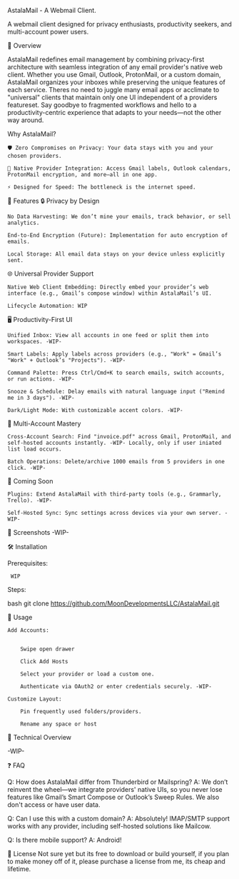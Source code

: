 AstalaMail - A Webmail Client.

A webmail client designed for privacy enthusiasts, productivity seekers, and multi-account power users.


🌟 Overview

AstalaMail redefines email management by combining privacy-first architecture with seamless integration of any email provider's native web client. Whether you use Gmail, Outlook, ProtonMail, or a custom domain, AstalaMail organizes your inboxes while preserving the unique features of each service. Theres no need to juggle many email apps or acclimate to "universal" clients that maintain only one UI independent of a providers featureset. Say goodbye to fragmented workflows and hello to a productivity-centric experience that adapts to your needs—not the other way around.

Why AstalaMail?

    🛡️ Zero Compromises on Privacy: Your data stays with you and your chosen providers.

    🚀 Native Provider Integration: Access Gmail labels, Outlook calendars, ProtonMail encryption, and more—all in one app.

    ⚡ Designed for Speed: The bottleneck is the internet speed.

🎯 Features
🔒 Privacy by Design

    No Data Harvesting: We don’t mine your emails, track behavior, or sell analytics.

    End-to-End Encryption (Future): Implementation for auto encryption of emails.

    Local Storage: All email data stays on your device unless explicitly sent.

🌐 Universal Provider Support

    Native Web Client Embedding: Directly embed your provider’s web interface (e.g., Gmail’s compose window) within AstalaMail’s UI.

    Lifecycle Automation: WIP

🖥️ Productivity-First UI

    Unified Inbox: View all accounts in one feed or split them into workspaces. -WIP-

    Smart Labels: Apply labels across providers (e.g., "Work" = Gmail’s "Work" + Outlook’s "Projects"). -WIP-

    Command Palette: Press Ctrl/Cmd+K to search emails, switch accounts, or run actions. -WIP-

    Snooze & Schedule: Delay emails with natural language input ("Remind me in 3 days"). -WIP-

    Dark/Light Mode: With customizable accent colors. -WIP-

🔄 Multi-Account Mastery

    Cross-Account Search: Find "invoice.pdf" across Gmail, ProtonMail, and self-hosted accounts instantly. -WIP- Locally, only if user iniated list load occurs.

    Batch Operations: Delete/archive 1000 emails from 5 providers in one click. -WIP-

🚧 Coming Soon

    Plugins: Extend AstalaMail with third-party tools (e.g., Grammarly, Trello). -WIP-

    Self-Hosted Sync: Sync settings across devices via your own server. -WIP-


📸 Screenshots -WIP-


🛠️ Installation

Prerequisites:

     WIP


Steps:

bash
git clone https://github.com/MoonDevelopmentsLLC/AstalaMail.git

📖 Usage

    Add Accounts:


        Swipe open drawer
        
        Click Add Hosts

        Select your provider or load a custom one.

        Authenticate via OAuth2 or enter credentials securely. -WIP-

    Customize Layout:

        Pin frequently used folders/providers.
        
        Rename any space or host

🧩 Technical Overview

-WIP-


❓ FAQ

Q: How does AstalaMail differ from Thunderbird or Mailspring?
A: We don’t reinvent the wheel—we integrate providers' native UIs, so you never lose features like Gmail’s Smart Compose or Outlook’s Sweep Rules. We also don't access or have user data.

Q: Can I use this with a custom domain?
A: Absolutely! IMAP/SMTP support works with any provider, including self-hosted solutions like Mailcow.

Q: Is there mobile support?
A: Android!


📜 License
Not sure yet but its free to download or build yourself, if you plan to make money off of it, please purchase a license from me, its cheap and lifetime.
